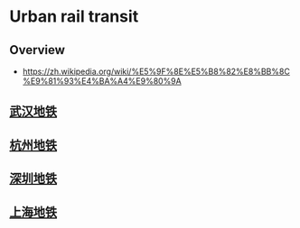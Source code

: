 # Urban rail transit

## Overview

- https://zh.wikipedia.org/wiki/%E5%9F%8E%E5%B8%82%E8%BB%8C%E9%81%93%E4%BA%A4%E9%80%9A

## [武汉地铁](https://zh.wikipedia.org/wiki/%E6%AD%A6%E6%B1%89%E5%9C%B0%E9%93%81)

## [杭州地铁](https://zh.wikipedia.org/wiki/%E6%9D%AD%E5%B7%9E%E5%9C%B0%E9%93%81)

## [深圳地铁](https://zh.wikipedia.org/wiki/%E6%B7%B1%E5%9C%B3%E5%9C%B0%E9%93%81)

## [上海地铁](https://zh.wikipedia.org/wiki/%E4%B8%8A%E6%B5%B7%E5%9C%B0%E9%93%81)
